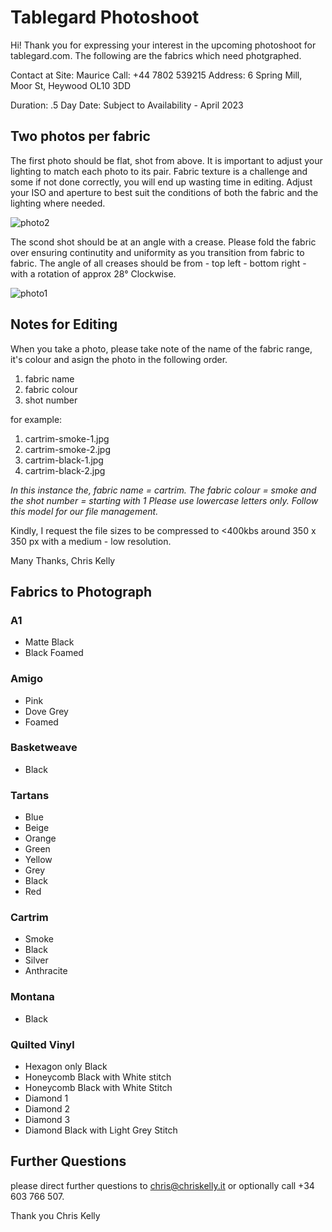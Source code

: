 # Tablegard Photoshoot

Hi! Thank you for expressing your interest in the upcoming photoshoot for tablegard.com. The following are the fabrics which need photgraphed. 

Contact at Site: Maurice
Call: +44 7802 539215
Address: 6 Spring Mill, Moor St, Heywood OL10 3DD

Duration: .5 Day
Date: Subject to Availability - April 2023

## Two photos per fabric

The first photo should be flat, shot from above. It is important to adjust your lighting to match each photo to its pair. Fabric texture is a challenge and some if not done correctly, you will end up wasting time in editing. Adjust your ISO and aperture to best suit the conditions of both the fabric and the lighting where needed. 

![photo2](https://tablegard.com/wp-content/uploads/2019/03/IMG_0438_cheniq.jpg)

The scond shot should be at an angle with a crease. Please fold the fabric over ensuring continutity and uniformity as you transition from fabric to fabric. The angle of all creases should be from - top left - bottom right - with a rotation of approx 28° Clockwise.

![photo1](https://tablegard.com/wp-content/uploads/2019/03/IMG_0447_cheniq.jpg)

## Notes for Editing

When you take a photo, please take note of the name of the fabric range, it's colour and asign the photo in the following order. 

1. fabric name
2. fabric colour
3. shot number

for example: 

1. cartrim-smoke-1.jpg
2. cartrim-smoke-2.jpg
3. cartrim-black-1.jpg
4. cartrim-black-2.jpg

*In this instance the, fabric name = cartrim. The fabric colour = smoke and the shot number = starting with 1 Please use lowercase letters only. Follow this model for our file management.*

Kindly, I request the file sizes to be compressed to <400kbs around 350 x 350 px with a medium - low resolution. 

Many Thanks, 
Chris Kelly

## Fabrics to Photograph

### A1

- Matte Black
- Black Foamed

### Amigo

- Pink
- Dove Grey
- Foamed

### Basketweave

- Black

### Tartans

- Blue
- Beige
- Orange
- Green
- Yellow
- Grey 
- Black 
- Red

### Cartrim

- Smoke
- Black
- Silver
- Anthracite 

### Montana

- Black

### Quilted Vinyl

- Hexagon only Black
- Honeycomb Black with White stitch
- Honeycomb Black with White Stitch 
- Diamond 1
- Diamond 2
- Diamond 3
- Diamond Black with Light Grey Stitch 

## Further Questions

please direct further questions to chris@chriskelly.it or optionally call +34 603 766 507. 

Thank you
Chris Kelly
